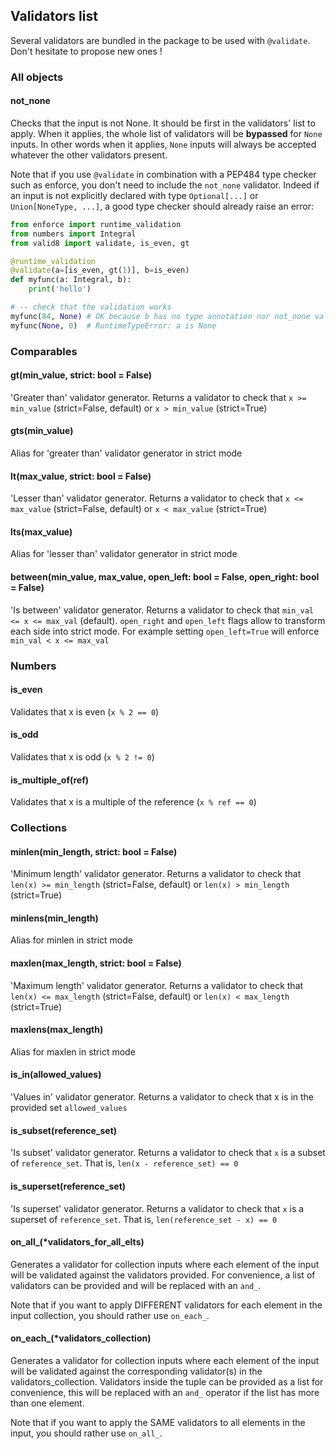 ## Validators list

Several validators are bundled in the package to be used with `@validate`. Don't hesitate to propose new ones !

### All objects

#### not_none

Checks that the input is not None. It should be first in the validators' list to apply. When it applies, the whole list of validators will be **bypassed** for `None` inputs. In other words when it applies, `None` inputs will always be accepted whatever the other validators present. 

Note that if you use `@validate` in combination with a PEP484 type checker such as enforce, you don't need to include the `not_none` validator. Indeed if an input is not explicitly declared with type `Optional[...]` or `Union[NoneType, ...]`, a good type checker should already raise an error:

```python
from enforce import runtime_validation
from numbers import Integral
from valid8 import validate, is_even, gt

@runtime_validation
@validate(a=[is_even, gt(1)], b=is_even)
def myfunc(a: Integral, b):
    print('hello')

# -- check that the validation works
myfunc(84, None) # OK because b has no type annotation nor not_none validator
myfunc(None, 0)  # RuntimeTypeError: a is None
```


### Comparables

#### gt(min_value, strict: bool = False)

'Greater than' validator generator. Returns a validator to check that `x >= min_value` (strict=False, default) or `x > min_value` (strict=True)

#### gts(min_value)

Alias for 'greater than' validator generator in strict mode

#### lt(max_value, strict: bool = False)

'Lesser than' validator generator. Returns a validator to check that `x <= max_value` (strict=False, default) or `x < max_value` (strict=True)

#### lts(max_value)

Alias for 'lesser than' validator generator in strict mode

#### between(min_value, max_value, open_left: bool = False, open_right: bool = False)

'Is between' validator generator. Returns a validator to check that `min_val <= x <= max_val` (default). `open_right` and `open_left` flags allow to transform each side into strict mode. For example setting `open_left=True` will enforce `min_val < x <= max_val`

### Numbers

#### is_even

Validates that x is even (`x % 2 == 0`)

#### is_odd

Validates that x is odd (`x % 2 != 0`)

#### is_multiple_of(ref)

Validates that x is a multiple of the reference (`x % ref == 0`)


### Collections

#### minlen(min_length, strict: bool = False)

'Minimum length' validator generator. Returns a validator to check that `len(x) >= min_length` (strict=False, default) or `len(x) > min_length` (strict=True)

#### minlens(min_length)

Alias for minlen in strict mode

#### maxlen(max_length, strict: bool = False)

'Maximum length' validator generator. Returns a validator to check that `len(x) <= max_length` (strict=False, default) or `len(x) < max_length` (strict=True)

#### maxlens(max_length)

Alias for maxlen in strict mode

#### is_in(allowed_values)

'Values in' validator generator. Returns a validator to check that x is in the provided set `allowed_values`

#### is_subset(reference_set)

'Is subset' validator generator. Returns a validator to check that `x` is a subset of `reference_set`. That is, `len(x - reference_set) == 0`

#### is_superset(reference_set)

'Is superset' validator generator. Returns a validator to check that `x` is a superset of `reference_set`. That is, `len(reference_set - x) == 0`

#### on_all_(*validators_for_all_elts)

Generates a validator for collection inputs where each element of the input will be validated against the validators provided. For convenience, a list of validators can be provided and will be replaced with an `and_`.

Note that if you want to apply DIFFERENT validators for each element in the input collection, you should rather use `on_each_`.

#### on_each_(*validators_collection)

Generates a validator for collection inputs where each element of the input will be validated against the corresponding validator(s) in the validators_collection. Validators inside the tuple can be provided as a list for convenience, this will be replaced with an `and_` operator if the list has more than one element.

Note that if you want to apply the SAME validators to all elements in the input, you should rather use `on_all_`.
